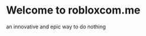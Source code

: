 # Welcome to robloxcom.me

<!-- Copyright 2019 Ivar Rydstrom -->

an innovative and epic way to do nothing
